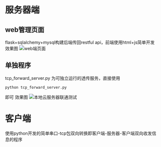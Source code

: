 # 服务器端
## web管理页面
flask+sqlalchemy+mysql构建后端传回restful api，前端使用html+js简单开发
效果图
![web端页面](https://github.com/user-attachments/assets/40dd2a46-1867-435a-8685-58c46fd26d01)


## 单独程序
tcp_forward_server.py 为可独立运行的透传服务，直接使用
```
python tcp_forward_server.py
```
即可
效果图
![本地云服务器联通测试](https://github.com/user-attachments/assets/3dbf2f6b-67d7-41f6-9b99-de7598b53b5e)


# 客户端
使用python开发的简单串口-tcp包双向转换即客户端-服务器-客户端双向收发信息的程序
